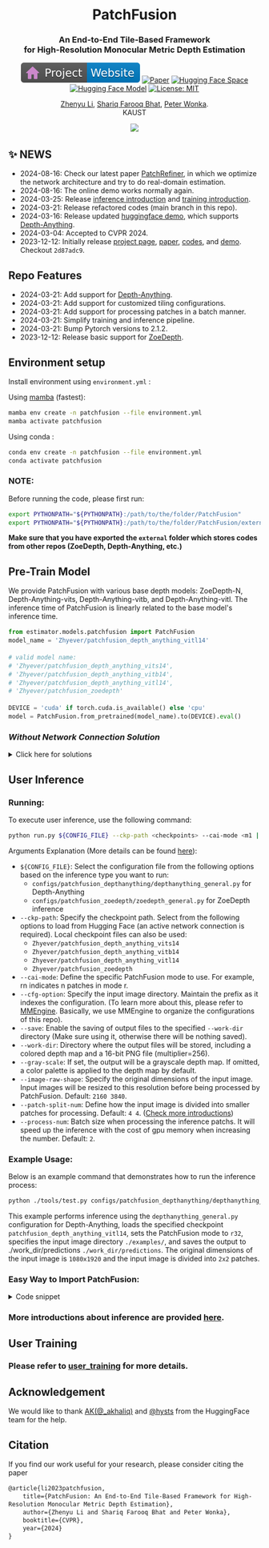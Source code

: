 <div align="center">
<h1>PatchFusion </h1>
<h3>An End-to-End Tile-Based Framework <br> for High-Resolution Monocular Metric Depth Estimation</h3>

[![Website](assets/badge-website.svg)](https://zhyever.github.io/patchfusion/) [![Paper](https://img.shields.io/badge/arXiv-PDF-b31b1b)](https://arxiv.org/abs/2312.02284) [![Hugging Face Space](https://img.shields.io/badge/🤗%20Hugging%20Face-Space-yellow)](https://huggingface.co/spaces/zhyever/PatchFusion) [![Hugging Face Model](https://img.shields.io/badge/🤗%20Hugging%20Face-Model-yellow)](https://huggingface.co/zhyever/PatchFusion) [![License: MIT](https://img.shields.io/badge/License-MIT-green.svg)](https://opensource.org/licenses/MIT)

<a href="https://zhyever.github.io/">Zhenyu Li</a>, <a href="https://shariqfarooq123.github.io/">Shariq Farooq Bhat</a>, <a href="https://peterwonka.net/">Peter Wonka</a>. 
<br>KAUST

<center>
<img src='assets/showcase_3.gif'>
</center>

</div>

## ✨ **NEWS**

- 2024-08-16: Check our latest paper [PatchRefiner](https://arxiv.org/abs/2406.06679), in which we optimize the network architecture and try to do real-domain estimation.
- 2024-08-16: The online demo works normally again.
- 2024-03-25: Release [inference introduction](./docs/user_infer.md) and [training introduction](./docs/user_training.md).
- 2024-03-21: Release refactored codes (main branch in this repo).
- 2024-03-16: Release updated [huggingface demo](https://huggingface.co/spaces/zhyever/PatchFusion), which supports [Depth-Anything](https://github.com/LiheYoung/Depth-Anything).
- 2024-03-04: Accepted to CVPR 2024.
- 2023-12-12: Initially release [project page](https://zhyever.github.io/patchfusion/), [paper](https://arxiv.org/abs/2312.02284), [codes](certain_branch), and [demo](https://huggingface.co/spaces/zhyever/PatchFusion). Checkout `2d87adc9`.


## **Repo Features**

- 2024-03-21: Add support for [Depth-Anything](https://github.com/LiheYoung/Depth-Anything).
- 2024-03-21: Add support for customized tiling configurations.
- 2024-03-21: Add support for processing patches in a batch manner.
- 2024-03-21: Simplify training and inference pipeline.
- 2024-03-21: Bump Pytorch versions to 2.1.2.
- 2023-12-12: Release basic support for [ZoeDepth](https://github.com/isl-org/ZoeDepth).

 
## **Environment setup**

Install environment using `environment.yml` : 

Using [mamba](https://github.com/mamba-org/mamba) (fastest):
```bash
mamba env create -n patchfusion --file environment.yml
mamba activate patchfusion
```
Using conda : 

```bash
conda env create -n patchfusion --file environment.yml
conda activate patchfusion
```

### NOTE:
Before running the code, please first run:
```bash
export PYTHONPATH="${PYTHONPATH}:/path/to/the/folder/PatchFusion"
export PYTHONPATH="${PYTHONPATH}:/path/to/the/folder/PatchFusion/external"
```
**Make sure that you have exported the `external` folder which stores codes from other repos (ZoeDepth, Depth-Anything, etc.)**

## **Pre-Train Model**

We provide PatchFusion with various base depth models: ZoeDepth-N, Depth-Anything-vits, Depth-Anything-vitb, and Depth-Anything-vitl. The inference time of PatchFusion is linearly related to the base model's inference time.

``` python
from estimator.models.patchfusion import PatchFusion
model_name = 'Zhyever/patchfusion_depth_anything_vitl14'

# valid model name:
# 'Zhyever/patchfusion_depth_anything_vits14', 
# 'Zhyever/patchfusion_depth_anything_vitb14', 
# 'Zhyever/patchfusion_depth_anything_vitl14', 
# 'Zhyever/patchfusion_zoedepth'

DEVICE = 'cuda' if torch.cuda.is_available() else 'cpu'
model = PatchFusion.from_pretrained(model_name).to(DEVICE).eval()
```

### *Without Network Connection Solution*

<details>
<summary>Click here for solutions</summary>

- Manually download the checkpoint from [here](https://huggingface.co/zhyever/PatchFusion/tree/main). For example, if you want to use depth-anything vitl, you need to download three checkpoints: [coarse_pretrain.pth](https://huggingface.co/zhyever/PatchFusion/blob/main/depthanything_vitl_u4k/coarse_pretrain/checkpoint_24.pth), [fine_pretrain.pth](https://huggingface.co/zhyever/PatchFusion/blob/main/depthanything_vitl_u4k/fine_pretrain/checkpoint_24.pth), and [patchfusion.pth](https://huggingface.co/zhyever/PatchFusion/blob/main/depthanything_vitl_u4k/patchfusion/checkpoint_16.pth).

- Save them to the local folder. For example: put them at: `./work_dir/depth-anything/ckps`

- Then, set the checkpoint path in the corresponding config files (e.g. `./configs/patchfusion_depthanything/depthanything_vitl_patchfusion_u4k.py` in this case): 

``` yaml
model.config.pretrain_model=['./work_dir/depth-anything/ckps/coarse_pretrain.pth', './work_dir/depth-anything/ckps/fine_pretrain.pth']

# Note the default path would be: './work_dir/depthanything_vitl_u4k/coarse_pretrain/checkpoint_24.pth', './work_dir/depthanything_vitl_u4k/fine_pretrain/checkpoint_24.pth'. Just look for this item replace it correspondingly.
```

- Lastly, load the model locally:
```python
from mmengine.config import Config
cfg_path = './configs/patchfusion_depthanything/depthanything_vitl_patchfusion_u4k.py'
cfg = Config.fromfile(cfg_path) # load corresponding config for depth-anything vitl.
model = build_model(cfg.model) # build the model 
print(model.load_dict(torch.load(cfg.ckp_path)['model_state_dict']), logger='current') # load checkpoint
```
When building the PatchFusion model, it will load the coarse and fine checkpoints in the `init` function. Because the `patchfusion.pth` only contains the parameters of the fusion network, there will be some warnings here. But it's totally fine. The idea is to save coarse model, fine model, and fusion model separately.

- We list the corresponding config path as below. Please make sure looking for the correct one before starting to modify.

| Model Name  | Config Path  | 
|---|---|
| Depth-Anything-vitl  |  `./configs/patchfusion_depthanything/depthanything_vitl_patchfusion_u4k.py` |
| Depth-Anything-vitb  |  `./configs/patchfusion_depthanything/depthanything_vitb_patchfusion_u4k.py` |
| Depth-Anything-vits  |  `./configs/patchfusion_depthanything/depthanything_vits_patchfusion_u4k.py` |
| ZoeDepth-N  |  `./configs/patchfusion_zoedepth/zoedepth_patchfusion_u4k.py` |

</details>

## **User Inference**

### Running:
To execute user inference, use the following command:

```bash
python run.py ${CONFIG_FILE} --ckp-path <checkpoints> --cai-mode <m1 | m2 | rn> --cfg-option general_dataloader.dataset.rgb_image_dir='<img-directory>' [--save] --work-dir <output-path> --test-type general [--gray-scale] --image-raw-shape [h w] --patch-split-num [h, w]
```
Arguments Explanation (More details can be found [here](./docs/user_infer.md)):
- `${CONFIG_FILE}`: Select the configuration file from the following options based on the inference type you want to run:
    - `configs/patchfusion_depthanything/depthanything_general.py` for Depth-Anything
    - `configs/patchfusion_zoedepth/zoedepth_general.py` for ZoeDepth inference
- `--ckp-path`: Specify the checkpoint path. Select from the following options to load from Hugging Face (an active network connection is required). Local checkpoint files can also be used:
    - `Zhyever/patchfusion_depth_anything_vits14`
    - `Zhyever/patchfusion_depth_anything_vitb14`
    - `Zhyever/patchfusion_depth_anything_vitl14`
    - `Zhyever/patchfusion_zoedepth`
- `--cai-mode`: Define the specific PatchFusion mode to use. For example, rn indicates n patches in mode r.
- `--cfg-option`: Specify the input image directory. Maintain the prefix as it indexes the configuration. (To learn more about this, please refer to [MMEngine](https://mmengine.readthedocs.io/en/latest/advanced_tutorials/config.html). Basically, we use MMEngine to organize the configurations of this repo).
- `--save`: Enable the saving of output files to the specified `--work-dir` directory (Make sure using it, otherwise there will be nothing saved).
- `--work-dir`: Directory where the output files will be stored, including a colored depth map and a 16-bit PNG file (multiplier=256).
- `--gray-scale`: If set, the output will be a grayscale depth map. If omitted, a color palette is applied to the depth map by default.
- `--image-raw-shape`: Specify the original dimensions of the input image. Input images will be resized to this resolution before being processed by PatchFusion. Default: `2160 3840`.
- `--patch-split-num`: Define how the input image is divided into smaller patches for processing. Default: `4 4`. ([Check more introductions](./docs/user_infer.md))
- `--process-num`: Batch size when processing the inference patchs. It will speed up the inference with the cost of gpu memory when increasing the number. Default: `2`.

### Example Usage:
Below is an example command that demonstrates how to run the inference process:
```bash
python ./tools/test.py configs/patchfusion_depthanything/depthanything_general.py --ckp-path Zhyever/patchfusion_depth_anything_vitl14 --cai-mode r32 --cfg-option general_dataloader.dataset.rgb_image_dir='./examples/' --save --work-dir ./work_dir/predictions --test-type general --image-raw-shape 1080 1920 --patch-split-num 2 2
```
This example performs inference using the `depthanything_general.py` configuration for Depth-Anything, loads the specified checkpoint `patchfusion_depth_anything_vitl14`, sets the PatchFusion mode to `r32`, specifies the input image directory `./examples/`, and saves the output to ./work_dir/predictions `./work_dir/predictions`. The original dimensions of the input image is `1080x1920` and the input image is divided into `2x2` patches.

### Easy Way to Import PatchFusion:
<details>
<summary>Code snippet</summary>

You can find this code snippet in `./tools/test_single_forward.py`.

```python
import cv2
import torch
import numpy as np
import torch.nn.functional as F
from torchvision import transforms

from estimator.models.patchfusion import PatchFusion

model_name = 'Zhyever/patchfusion_depth_anything_vitl14'

DEVICE = 'cuda' if torch.cuda.is_available() else 'cpu'
model = PatchFusion.from_pretrained(model_name).to(DEVICE).eval()
image_raw_shape = model.tile_cfg['image_raw_shape']
image_resizer = model.resizer

image = cv2.imread('./examples/example_1.jpeg')
image = cv2.cvtColor(image, cv2.COLOR_BGR2RGB) / 255.0
image = transforms.ToTensor()(np.asarray(image)) # raw image

image_lr = image_resizer(image.unsqueeze(dim=0)).float().to(DEVICE)
image_hr = F.interpolate(image.unsqueeze(dim=0), image_raw_shape, mode='bicubic', align_corners=True).float().to(DEVICE)

mode = 'r128' # inference mode
process_num = 4 # batch process size
depth_prediction, _ = model(mode='infer', cai_mode=mode, process_num=process_num, image_lr=image_lr, image_hr=image_hr)
depth_prediction = F.interpolate(depth_prediction, image.shape[-2:])[0, 0].detach().cpu().numpy() # depth shape would be (h, w), similar to the input image
```
</details>

### More introductions about inference are provided [here](./docs/user_infer.md).

## **User Training**

### Please refer to [user_training](./docs/user_training.md) for more details.

## **Acknowledgement**

We would like to thank [AK(@_akhaliq)](https://twitter.com/_akhaliq) and [@hysts](https://huggingface.co/hysts) from the HuggingFace team for the help.

## Citation
If you find our work useful for your research, please consider citing the paper
```
@article{li2023patchfusion,
    title={PatchFusion: An End-to-End Tile-Based Framework for High-Resolution Monocular Metric Depth Estimation}, 
    author={Zhenyu Li and Shariq Farooq Bhat and Peter Wonka},
    booktitle={CVPR},
    year={2024}
}
```